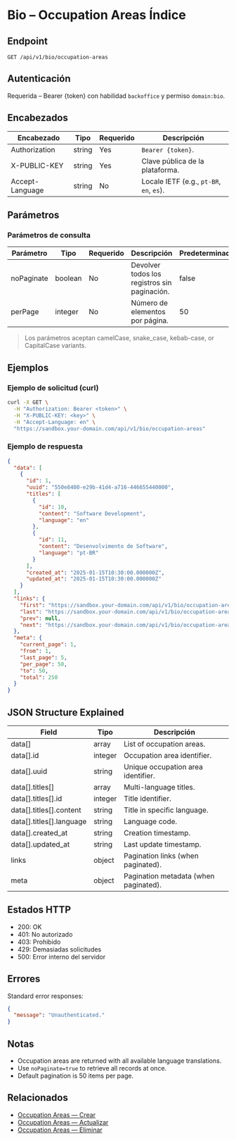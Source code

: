 # Bio – Occupation Areas Índice

## Endpoint

```
GET /api/v1/bio/occupation-areas
```

## Autenticación

Requerida – Bearer {token} con habilidad `backoffice` y permiso `domain:bio`.

## Encabezados

| Encabezado           | Tipo   | Requerido | Descripción |
| ---------------- | ------ | -------- | ----------- |
| Authorization    | string | Yes      | `Bearer {token}`. |
| X-PUBLIC-KEY     | string | Yes      | Clave pública de la plataforma. |
| Accept-Language  | string | No       | Locale IETF (e.g., `pt-BR`, `en`, `es`). |

## Parámetros

### Parámetros de consulta

| Parámetro  | Tipo    | Requerido | Descripción | Predeterminado/Valores |
| ---------- | ------- | -------- | ----------- | -------------- |
| noPaginate | boolean | No       | Devolver todos los registros sin paginación. | false |
| perPage    | integer | No       | Número de elementos por página. | 50 |

> Los parámetros aceptan camelCase, snake_case, kebab-case, or CapitalCase variants.

## Ejemplos

### Ejemplo de solicitud (curl)

```bash
curl -X GET \
  -H "Authorization: Bearer <token>" \
  -H "X-PUBLIC-KEY: <key>" \
  -H "Accept-Language: en" \
  "https://sandbox.your-domain.com/api/v1/bio/occupation-areas"
```

### Ejemplo de respuesta

```json
{
  "data": [
    {
      "id": 1,
      "uuid": "550e8400-e29b-41d4-a716-446655440000",
      "titles": [
        {
          "id": 10,
          "content": "Software Development",
          "language": "en"
        },
        {
          "id": 11,
          "content": "Desenvolvimento de Software",
          "language": "pt-BR"
        }
      ],
      "created_at": "2025-01-15T10:30:00.000000Z",
      "updated_at": "2025-01-15T10:30:00.000000Z"
    }
  ],
  "links": {
    "first": "https://sandbox.your-domain.com/api/v1/bio/occupation-areas?page=1",
    "last": "https://sandbox.your-domain.com/api/v1/bio/occupation-areas?page=5",
    "prev": null,
    "next": "https://sandbox.your-domain.com/api/v1/bio/occupation-areas?page=2"
  },
  "meta": {
    "current_page": 1,
    "from": 1,
    "last_page": 5,
    "per_page": 50,
    "to": 50,
    "total": 250
  }
}
```

## JSON Structure Explained

| Field                  | Tipo    | Descripción |
| ---------------------- | ------- | ----------- |
| data[]                 | array   | List of occupation areas. |
| data[].id              | integer | Occupation area identifier. |
| data[].uuid            | string  | Unique occupation area identifier. |
| data[].titles[]        | array   | Multi-language titles. |
| data[].titles[].id     | integer | Title identifier. |
| data[].titles[].content| string  | Title in specific language. |
| data[].titles[].language| string | Language code. |
| data[].created_at      | string  | Creation timestamp. |
| data[].updated_at      | string  | Last update timestamp. |
| links                  | object  | Pagination links (when paginated). |
| meta                   | object  | Pagination metadata (when paginated). |

## Estados HTTP

- 200: OK
- 401: No autorizado
- 403: Prohibido
- 429: Demasiadas solicitudes
- 500: Error interno del servidor

## Errores

Standard error responses:

```json
{
  "message": "Unauthenticated."
}
```

## Notas

- Occupation areas are returned with all available language translations.
- Use `noPaginate=true` to retrieve all records at once.
- Default pagination is 50 items per page.

## Relacionados

- [Occupation Areas — Crear](OccupationAreaCrear.md)
- [Occupation Areas — Actualizar](OccupationAreaActualizar.md)
- [Occupation Areas — Eliminar](OccupationAreaEliminar.md)
